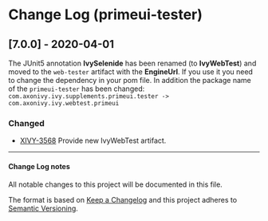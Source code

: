 # Change Log (primeui-tester)

## [7.0.0] - 2020-04-01

The JUnit5 annotation **IvySelenide** has been renamed (to **IvyWebTest**) and moved to the
`web-tester` artifact with the **EngineUrl**. If you use it you need to change the dependency in your
pom file.
In addition the package name of the `primeui-tester` has been changed: 
`com.axonivy.ivy.supplements.primeui.tester -> com.axonivy.ivy.webtest.primeui`

### Changed
- [XIVY-3568](https://jira.axonivy.com/jira/browse/XIVY-3568)
  Provide new IvyWebTest artifact.

---

#### Change Log notes

All notable changes to this project will be documented in this file.
 
The format is based on [Keep a Changelog](http://keepachangelog.com/)
and this project adheres to [Semantic Versioning](http://semver.org/).
